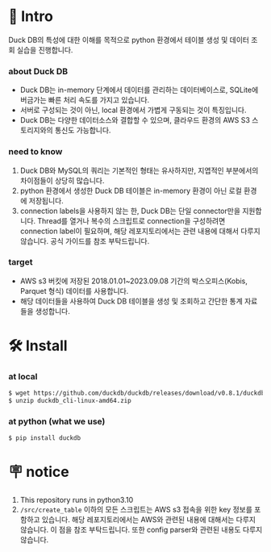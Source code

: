 # 🔬 Intro
Duck DB의 특성에 대한 이해를 목적으로 python 환경에서 테이블 생성 및 데이터 조회 실습을 진행합니다.

### about Duck DB 
- Duck DB는 in-memory 단계에서 데이터를 관리하는 데이터베이스로, SQLite에 버금가는 빠른 처리 속도를 가지고 있습니다.
- 서버로 구성되는 것이 아닌, local 환경에서 가볍게 구동되는 것이 특징입니다.
- Duck DB는 다양한 데이터소스와 결합할 수 있으며, 클라우드 환경의 AWS S3 스토리지와의 통신도 가능합니다.

### need to know
1. Duck DB와 MySQL의 쿼리는 기본적인 형태는 유사하지만, 지엽적인 부분에서의 차이점들이 상당히 많습니다.
2. python 환경에서 생성한 Duck DB 테이블은 in-memory 환경이 아닌 로컬 환경에 저장됩니다.
3. connection labels을 사용하지 않는 한, Duck DB는 단일 connector만을 지원합니다. Thread를 열거나 복수의 스크립트로 connection을 구성하려면 connection label이 필요하며, 해당 레포지토리에서는 관련 내용에 대해서 다루지 않습니다. 공식 가이드를 참조 부탁드립니다.

### target
- AWS s3 버킷에 저장된 2018.01.01~2023.09.08 기간의 박스오피스(Kobis, Parquet 형식) 데이터를 사용합니다.
- 해당 데이터들을 사용하여 Duck DB 테이블을 생성 및 조회하고 간단한 통계 자료들을 생성합니다.

# 🛠️ Install
### at local
``` bash
$ wget https://github.com/duckdb/duckdb/releases/download/v0.8.1/duckdb_cli-linux-amd64.zip
$ unzip duckdb_cli-linux-amd64.zip
```

### at python (what we use)
``` bash
$ pip install duckdb
```

# 🪧 notice
1. This repository runs in python3.10
2. `/src/create_table` 이하의 모든 스크립트는 AWS s3 접속을 위한 key 정보를 포함하고 있습니다.
해당 레포지토리에서는 AWS와 관련된 내용에 대해서는 다루지 않습니다. 이 점을 참조 부탁드립니다.
또한 config parser와 관련된 내용도 다루지 않습니다.